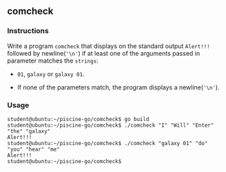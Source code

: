 ## comcheck

### Instructions

Write a program `comcheck` that displays on the standard output `Alert!!!` followed by newline(`'\n'`) if at least one of the arguments passed in parameter matches the `strings`:

- `01`, `galaxy` or `galaxy 01`.

- If none of the parameters match, the program displays a newline(`'\n'`).

### Usage

```console
student@ubuntu:~/piscine-go/comcheck$ go build
student@ubuntu:~/piscine-go/comcheck$ ./comcheck "I" "Will" "Enter" "the" "galaxy"
Alert!!!
student@ubuntu:~/piscine-go/comcheck$ ./comcheck "galaxy 01" "do" "you" "hear" "me"
Alert!!!
student@ubuntu:~/piscine-go/comcheck$
```
